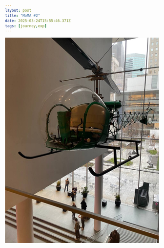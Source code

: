 ```yaml
---
layout: post
title: "MoMA #2"
date: 2025-03-24T15:55:46.371Z
tags: [journey,exp]
---
```


![MoMA #2](/assets/images/2025-03-24-image155546.png)

